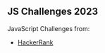 ## JS Challenges 2023

JavaScript Challenges from:

- [HackerRank](https://www.hackerrank.com/domains/algorithms)